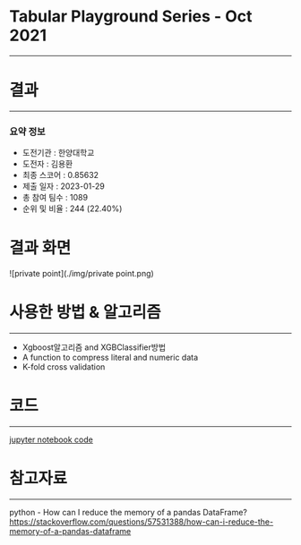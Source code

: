 # Tabular Playground Series - Oct 2021
---
# 결과
---
### 요약 정보
* 도전기관 : 한양대학교
* 도전자 : 김용환
* 최종 스코어 :  0.85632
* 제출 일자 : 2023-01-29
* 총 참여 팀수 : 1089
* 순위 및 비율 : 244 (22.40%)

# 결과 화면
![private point](./img/private point.png)

# 사용한 방법 & 알고리즘
---
* Xgboost알고리즘 and XGBClassifier방법
* A function to compress literal and numeric data
* K-fold cross validation

# 코드
---
[jupyter notebook code](tabular-playground-10-2021.ipynb)

# 참고자료
---
python - How can I reduce the memory of a pandas DataFrame? https://stackoverflow.com/questions/57531388/how-can-i-reduce-the-memory-of-a-pandas-dataframe



